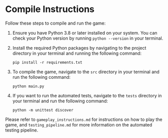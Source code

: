 # Compile Instructions

Follow these steps to compile and run the game:

1. Ensure you have Python 3.8 or later installed on your system. You can check your Python version by running `python --version` in your terminal.

2. Install the required Python packages by navigating to the project directory in your terminal and running the following command:

   ```
   pip install -r requirements.txt
   ```

3. To compile the game, navigate to the `src` directory in your terminal and run the following command:

   ```
   python main.py
   ```

4. If you want to run the automated tests, navigate to the `tests` directory in your terminal and run the following command:

   ```
   python -m unittest discover
   ```

Please refer to `gameplay_instructions.md` for instructions on how to play the game, and `testing_pipeline.md` for more information on the automated testing pipeline.